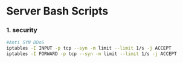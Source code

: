 # Server Bash Scripts

### 1. security

``` bash
#Anti SYN DDoS
iptables -I INPUT -p tcp --syn -m limit --limit 1/s -j ACCEPT
iptables -I FORWARD -p tcp --syn -m limit --limit 1/s -j ACCEPT
```

